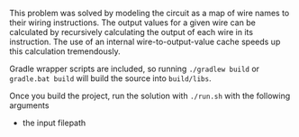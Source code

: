 This problem was solved by modeling the circuit as a map of wire names to their wiring instructions. The output values for a given wire can be calculated by recursively calculating the output of each wire in its instruction. The use of an internal wire-to-output-value cache speeds up this calculation tremendously. 

Gradle wrapper scripts are included, so running `./gradlew build` or `gradle.bat build` will build the source into `build/libs`.

Once you build the project, run the solution with `./run.sh` with the following arguments
- the input filepath
